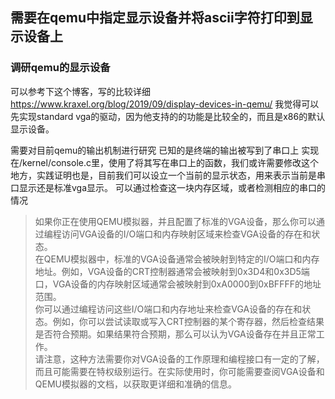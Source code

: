 ## 需要在qemu中指定显示设备并将ascii字符打印到显示设备上
### 调研qemu的显示设备
可以参考下这个博客，写的比较详细
https://www.kraxel.org/blog/2019/09/display-devices-in-qemu/
我觉得可以先实现standard vga的驱动，因为他支持的的功能是比较全的，而且是x86的默认显示设备。

需要对目前qemu的输出机制进行研究
已知的是终端的输出被写到了串口上
实现在/kernel/console.c里，使用了将其写在串口上的函数，我们或许需要修改这个地方，实践证明也是，目前我们可以设立一个当前的显示状态，用来表示当前是串口显示还是标准vga显示。
可以通过检查这一块内存区域，或者检测相应的串口的情况
> 如果你正在使用QEMU模拟器，并且配置了标准的VGA设备，那么你可以通过编程访问VGA设备的I/O端口和内存映射区域来检查VGA设备的存在和状态。  
> 在QEMU模拟器中，标准的VGA设备通常会被映射到特定的I/O端口和内存地址。例如，VGA设备的CRT控制器通常会被映射到0x3D4和0x3D5端口，VGA设备的内存映射区域通常会被映射到0xA0000到0xBFFFF的地址范围。  
> 你可以通过编程访问这些I/O端口和内存地址来检查VGA设备的存在和状态。例如，你可以尝试读取或写入CRT控制器的某个寄存器，然后检查结果是否符合预期。如果结果符合预期，那么可以认为VGA设备存在并且正常工作。  
> 请注意，这种方法需要你对VGA设备的工作原理和编程接口有一定的了解，而且可能需要在特权级别运行。在实际使用时，你可能需要查阅VGA设备和QEMU模拟器的文档，以获取更详细和准确的信息。


